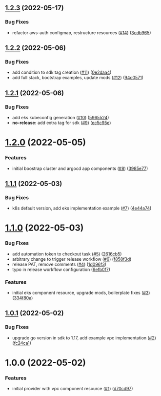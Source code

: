 ## [1.2.3](https://github.com/catalystsquad/pulumi-catalystsquad-platform/compare/v1.2.2...v1.2.3) (2022-05-17)


### Bug Fixes

* refactor aws-auth configmap, restructure resources ([#14](https://github.com/catalystsquad/pulumi-catalystsquad-platform/issues/14)) ([3cdb965](https://github.com/catalystsquad/pulumi-catalystsquad-platform/commit/3cdb9657ee579bae06060928588f735b77d49dd2))

## [1.2.2](https://github.com/catalystsquad/pulumi-catalystsquad-platform/compare/v1.2.1...v1.2.2) (2022-05-06)


### Bug Fixes

* add condition to sdk tag creation ([#11](https://github.com/catalystsquad/pulumi-catalystsquad-platform/issues/11)) ([0e2daa4](https://github.com/catalystsquad/pulumi-catalystsquad-platform/commit/0e2daa44fae9175081f00042c8e1465c970a1922))
* add full stack, bootstrap examples, update mods ([#12](https://github.com/catalystsquad/pulumi-catalystsquad-platform/issues/12)) ([94c0571](https://github.com/catalystsquad/pulumi-catalystsquad-platform/commit/94c0571b2e3c8431e7f3042a985b420f467d8dc3))

## [1.2.1](https://github.com/catalystsquad/pulumi-catalystsquad-platform/compare/v1.2.0...v1.2.1) (2022-05-06)


### Bug Fixes

* add eks kubeconfig generation ([#10](https://github.com/catalystsquad/pulumi-catalystsquad-platform/issues/10)) ([5965524](https://github.com/catalystsquad/pulumi-catalystsquad-platform/commit/5965524059da243def34e1f17f5a9d7ac67c9cbd))
* **no-release:** add extra tag for sdk ([#9](https://github.com/catalystsquad/pulumi-catalystsquad-platform/issues/9)) ([ec5c95e](https://github.com/catalystsquad/pulumi-catalystsquad-platform/commit/ec5c95e55707b8a7942a7f3925ade34784d6cba2))

# [1.2.0](https://github.com/catalystsquad/pulumi-catalystsquad-platform/compare/v1.1.1...v1.2.0) (2022-05-05)


### Features

* initial boostrap cluster and argocd app components ([#8](https://github.com/catalystsquad/pulumi-catalystsquad-platform/issues/8)) ([3985e77](https://github.com/catalystsquad/pulumi-catalystsquad-platform/commit/3985e775ec6edea054b3e3069ba8b33f5e0d82bb))

## [1.1.1](https://github.com/catalystsquad/pulumi-catalystsquad-platform/compare/v1.1.0...v1.1.1) (2022-05-03)


### Bug Fixes

* k8s default version, add eks implementation example ([#7](https://github.com/catalystsquad/pulumi-catalystsquad-platform/issues/7)) ([4e44a74](https://github.com/catalystsquad/pulumi-catalystsquad-platform/commit/4e44a74010837de525483c7a2bec02a1ade00bc4))

# [1.1.0](https://github.com/catalystsquad/pulumi-catalystsquad-platform/compare/v1.0.1...v1.1.0) (2022-05-03)


### Bug Fixes

* add automation token to checkout task ([#5](https://github.com/catalystsquad/pulumi-catalystsquad-platform/issues/5)) ([2616cb5](https://github.com/catalystsquad/pulumi-catalystsquad-platform/commit/2616cb50e081b413735ac9ddf9713d216106dc77))
* arbitrary change to trigger release workflow ([#6](https://github.com/catalystsquad/pulumi-catalystsquad-platform/issues/6)) ([f858f3d](https://github.com/catalystsquad/pulumi-catalystsquad-platform/commit/f858f3d8db9115664a47d36159063c532ec96893))
* release PAT, remove comments ([#4](https://github.com/catalystsquad/pulumi-catalystsquad-platform/issues/4)) ([1d096f3](https://github.com/catalystsquad/pulumi-catalystsquad-platform/commit/1d096f3604d5babf7aaf9fe1787834041b03a129))
* typo in release workflow configuration ([6efb0f7](https://github.com/catalystsquad/pulumi-catalystsquad-platform/commit/6efb0f745f9fa95e3328b9d1a3478dd61c6ec426))


### Features

* initial eks component resource, upgrade mods, boilerplate fixes ([#3](https://github.com/catalystsquad/pulumi-catalystsquad-platform/issues/3)) ([334f80a](https://github.com/catalystsquad/pulumi-catalystsquad-platform/commit/334f80ae8e3329246bdf784eaa065c6dfa1b4eb8))

## [1.0.1](https://github.com/catalystsquad/pulumi-catalystsquad-platform/compare/v1.0.0...v1.0.1) (2022-05-02)


### Bug Fixes

* upgrade go version in sdk to 1.17, add example vpc implementation ([#2](https://github.com/catalystsquad/pulumi-catalystsquad-platform/issues/2)) ([fc24ca1](https://github.com/catalystsquad/pulumi-catalystsquad-platform/commit/fc24ca1586e216836c8325a6c78c5e4507e183ff))

# 1.0.0 (2022-05-02)


### Features

* initial provider with vpc component resource ([#1](https://github.com/catalystsquad/pulumi-catalystsquad-platform/issues/1)) ([d70cd97](https://github.com/catalystsquad/pulumi-catalystsquad-platform/commit/d70cd97d8c1b3cf41a907c129e14f64b69f4e03a))
